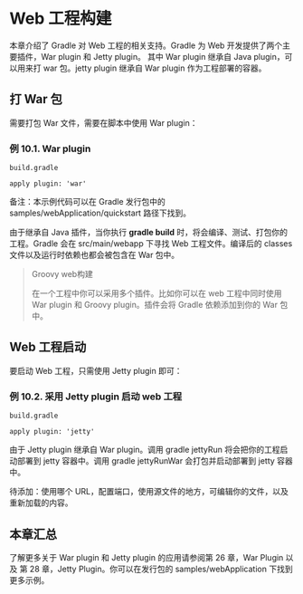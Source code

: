 # Web 工程构建

本章介绍了 Gradle 对 Web 工程的相关支持。Gradle 为 Web 开发提供了两个主要插件，War plugin 和 Jetty plugin。 其中 War plugin 继承自 Java plugin，可以用来打 war 包。jetty plugin 继承自 War plugin 作为工程部署的容器。

## 打 War 包

需要打包 War 文件，需要在脚本中使用 War plugin：

### 例 10.1. War plugin

```
build.gradle
```

```
apply plugin: 'war'
```

备注：本示例代码可以在 Gradle 发行包中的 samples/webApplication/quickstart 路径下找到。

由于继承自 Java 插件，当你执行 **gradle build** 时，将会编译、测试、打包你的工程。Gradle 会在  src/main/webapp 下寻找 Web 工程文件。编译后的 classes 文件以及运行时依赖也都会被包含在 War 包中。

> Groovy web构建
> 
> 在一个工程中你可以采用多个插件。比如你可以在 web 工程中同时使用 War plugin 和 Groovy plugin。插件会将 Gradle 依赖添加到你的 War 包中。

## Web 工程启动

要启动 Web 工程，只需使用 Jetty plugin 即可：

### 例 10.2. 采用 Jetty plugin 启动 web 工程

```
build.gradle
```

```
apply plugin: 'jetty'
```

由于 Jetty plugin 继承自 War plugin。调用 gradle jettyRun 将会把你的工程启动部署到 jetty 容器中。调用 gradle jettyRunWar 会打包并启动部署到 jetty 容器中。

待添加：使用哪个 URL，配置端口，使用源文件的地方，可编辑你的文件，以及重新加载的内容。

## 本章汇总


了解更多关于 War plugin 和 Jetty plugin 的应用请参阅第 26 章，War Plugin 以及 第 28 章，Jetty Plugin。你可以在发行包的 samples/webApplication 下找到更多示例。
